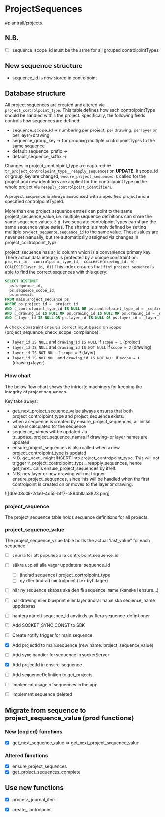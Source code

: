 # ProjectSequences
#plantrail/projects


## N.B.
- [ ] sequence_scope_id must be the same for all grouped controlpointTypes

## New sequence structure
- sequence_id is now stored in controlpoint


## Database structure

All project sequences are created and altered via `project_controlpoint_type`. This table defines how each controlpointType should be handled within the project. Specifically, the following fields controls how sequences are defined:
- sequence_scope_id -> numbering per project, per drawing, per layer or per layer+drawing
- sequence_group_key -> for grouping multiple controlpointTypes to the same sequence
- default_sequence_prefix ->
- default_sequence_suffix -> 

Changes in project_controlpint_type are captured by `tr_project_controlpoint_type__reapply_sequences` on **UPDATE**. If scope_id or group_key are changed, `ensure_project_sequences` is called for the project and new identifiers are applied for the controlpointType on the whole project via `reapply_controlpoint_identifiers`.

A project_sequence is always associated with a specified project and a specified controlpointTypeId. 

More than one project_sequence entries can point to the same project_sequence_value, i.e. multiple sequence definitions can share the same sequence values. E.g. two separate controlpointTypes can share the same sequence value series. The sharing is simply defined by setting multiple `project_sequence.sequence_id` to the same value. These values are never set manually, but are automatically assigned via changes in project_controlpoint_type.

project_sequence has an id column which is a convenience primary key. There actual data integrity is protected by a unique constraint on:
`project_id, 
controlpoint_type_id, 
COALESCE(drawing_id, 0), 
COALESCE(layer_id, 0))`
This index ensures that `find_project_sequence` is able to find the correct sequences with this query:
``` sql  
SELECT DISTINCT
  ps.sequence_id,
  ps.sequence_scope_id,
  ps.mnemonic
FROM main.project_sequence ps
WHERE ps.project_id = _project_id
AND (_controlpoint_type_id IS NULL OR ps.controlpoint_type_id = _controlpoint_type_id)
AND (_drawing_id IS NULL OR ps.drawing_id IS NULL OR ps.drawing_id = _drawing_id)
AND (_layer_id IS NULL OR ps.layer_id IS NULL OR ps.layer_id = _layer_id);
```

A check constraint ensures correct input based on scope (project_sequence_check_scope_compliance):
- `layer_id IS NULL` and `drawing_id IS NULL` if `scope = 1` (project)
- `layer_id IS NULL` and `drawing_id IS NOT NULL` if `scope = 2` (drawing)
- `layer_id IS NOT NULL` if `scope = 3` (layer)
- `layer_id IS NOT NULL` and `drawing_id IS NOT NULL` if `scope = 4` (drawing+layer)

### Flow chart
The below flow chart shows the intricate machinery for keeping the integrity of project sequences.

Key take aways:
- get_next_project_sequence_value always ensures that both project_controlpoint_type and project_sequence exists.
- when a sequence is created by ensure_project_sequences, an initial name is calculated for the sequence
- sequence_names will be updated via tr_update_project_sequence_names if drawing- or layer names are updated
- ensure_project_sequences is also called when a new project_controlpoint_type is updated
- N.B. get_next.. might INSERT into project_controlpoint_type. This will not trigger tr_project_controlpoint_type__reapply_sequences, hence get_next.. calls ensure_project_sequences by itself.
- N.B. new layer or new drawing will not trigger ensure_project_sequences, since this will be handled when the first controlpoint is created on or moved to the layer or drawing.

![[d0e08d09-2da0-4d55-bff7-c894b0aa3823.png]]

### project_sequence
The project_sequence table holds sequence definitions for all projects.
### project_sequence_value
The project_sequence_value table holds the actual “last_value” for each sequence. 




- [ ] snurra för att populera alla controlpoint.sequence_id
- [ ] säkra upp så alla vägar uppdaterar sequence_id
  - [ ] ändrad sequence i project_controlpoint_type 
  - [ ] ny eller ändrad controlpoint (t.ex bytt lager)
- [ ] när ny sequence skapas ska den få sequence_name (kanske i ensure...) 
- [ ] när drawing eller blueprint eller layer ändrar namn ska seqience_name uppdateras
- [ ] hantera när ett sequence_id används av flera sequence-definitioner


- [ ] Add SOCKET_SYNC_CONST to SDK
- [ ] Create notify trigger for main.sequence
- [x] Add projectId to main.sequence (new name: project_sequence_value)
- [ ] Add sync handler for sequence in socketServer
- [x] Add projectId in ensure-sequence..
- [ ] Add sequenceDefinition to get_projects
- [ ] Implement usage of sequences in the app
- [ ] Implement sequence_deleted


## Migrate from sequence to project_sequence_value (prod functions)
### New (copied) functions
- [x] get_next_sequence_value => get_next_project_sequence_value

### Altered functions
- [x] ensure_project_sequences
- [x] get_project_sequences_complete

## Use new functions
- [x] process_journal_item
- [x] create_controlpoint


